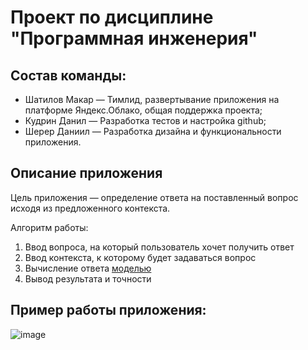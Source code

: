 # Проект по дисциплине "Программная инженерия"

## Состав команды:

- Шатилов Макар — Тимлид, развертывание приложения на платформе Яндекс.Облако, общая поддержка проекта;
- Кудрин Данил — Разработка тестов и настройка github;
- Шерер Даниил — Разработка дизайна и функциональности приложения.

## Описание приложения

Цель приложения — определение ответа на поставленный вопрос исходя из предложенного контекста.

Алгоритм работы:

1. Ввод вопроса, на который пользователь хочет получить ответ
2. Ввод контекста, к которому будет задаваться вопрос
3. Вычисление ответа [моделью](https://huggingface.co/AlexKay/xlm-roberta-large-qa-multilingual-finedtuned-ru)
4. Вывод результата и точности


## Пример работы приложения:
![image](https://user-images.githubusercontent.com/62944516/211281288-da38c20b-0203-4f49-a8e8-30b9753467f4.png)

